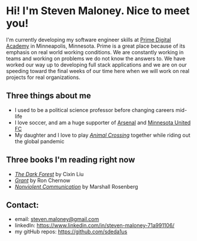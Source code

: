 # Hi! I'm Steven Maloney. Nice to meet you!

I'm currently developing my software engineer skills at [Prime Digital Academy](https://primeacademy.io/) in Minneapolis, Minnesota. Prime is a great place because of its emphasis on real world working conditions. We are constantly working in teams and working on problems we do not know the answers to. We have worked our way up to developing full stack applications and we are on our speeding toward the final weeks of our time here when we will work on real projects for real organizations.

## Three things about me
- I used to be a political science professor before changing careers mid-life
- I love soccer, and am a huge supporter of [Arsenal](https://www.arsenal.com/) and [Minnesota United FC](https://www.mnufc.com/)
- My daughter and I love to play [_Animal Crossing_](https://www.animal-crossing.com/new-horizons/) together while riding out the global pandemic

## Three books I'm reading right now
- [_The Dark Forest_](https://www.amazon.com/Dark-Forest-Remembrance-Earths-Past-ebook/dp/B00R13OYU6/ref=sr_1_1?crid=1556KY4KAS5J1&dchild=1&keywords=the+dark+forest+by+cixin+liu&qid=1606583011&sprefix=the+dark+fore%2Caps%2C169&sr=8-1) by Cixin Liu
- [_Grant_](https://www.amazon.com/Grant-Ron-Chernow/dp/0143110632/ref=sr_1_3?dchild=1&keywords=grant&qid=1606583049&sr=8-3) by Ron Chernow
- [_Nonviolent Communication_](https://www.amazon.com/Nonviolent-Communication-Language-Life-Changing-Relationships/dp/189200528X/ref=sr_1_2?crid=2K86U33U8UCGZ&dchild=1&keywords=nonviolent+communication+by+marshall+rosenberg&qid=1606583082&sprefix=nonvio%2Caps%2C172&sr=8-2) by Marshall Rosenberg

## Contact:
- email: steven.maloney@gmail.com
- linkedIn: https://www.linkedin.com/in/steven-maloney-71a991106/
- my gitHub repos: https://github.com/sdeda1us
